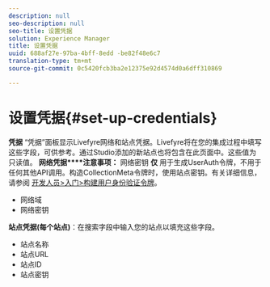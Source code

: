```yaml
---
description: null
seo-description: null
seo-title: 设置凭据
solution: Experience Manager
title: 设置凭据
uuid: 688af27e-97ba-4bff-8edd -be82f48e6c7
translation-type: tm+mt
source-git-commit: 0c5420fcb3ba2e12375e92d4574d0a6dff310869

---
```



# 设置凭据{#set-up-credentials}

**凭据** “凭据”面板显示Livefyre网络和站点凭据。Livefyre将在您的集成过程中填写这些字段，可供参考。通过Studio添加的新站点也将包含在此页面中。这些值为只读值。
**网络凭据****注意事项：** 网络密钥 **仅** 用于生成UserAuth令牌，不用于任何其他API调用。构造CollectionMeta令牌时，使用站点密钥。有关详细信息，请参阅 [开发人员>入门>构建用户身份验证令牌](https://answers.livefyre.com/developers/getting-started/tokens/auth/)。

* 网络域
* 网络密钥

**站点凭据(每个站点)**：在搜索字段中输入您的站点以填充这些字段。

* 站点名称
* 站点URL
* 站点ID
* 站点密钥

